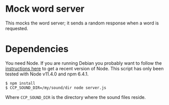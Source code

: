 # Mock word server

This mocks the word server; it sends a random response when a word is requested.

# Dependencies

You need Node. If you are running Debian you probably want to follow the [instructions here](https://github.com/nodesource/distributions/blob/master/README.md#deb) to get a recent version of Node. This script has only been tested with Node v11.4.0 and npm 6.4.1.

```
$ npm install
$ CCP_SOUND_DIR=/my/sound/dir node server.js
```

Where `CCP_SOUND_DIR` is the directory where the sound files reside.

